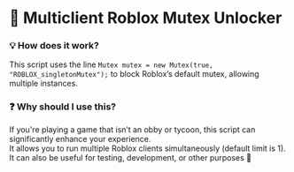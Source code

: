 # 🚀 Multiclient Roblox Mutex Unlocker

### 💡 How does it work?  
This script uses the line `Mutex mutex = new Mutex(true, "ROBLOX_singletonMutex");` to block Roblox’s default mutex, allowing multiple instances.

### ❓ Why should I use this?  
If you're playing a game that isn’t an obby or tycoon, this script can significantly enhance your experience.  
It allows you to run multiple Roblox clients simultaneously (default limit is 1). It can also be useful for testing, development, or other purposes 🫣
